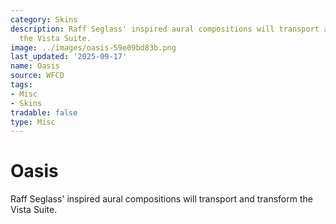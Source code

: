 ```yaml
---
category: Skins
description: Raff Seglass' inspired aural compositions will transport and transform
  the Vista Suite.
image: ../images/oasis-59e09bd83b.png
last_updated: '2025-09-17'
name: Oasis
source: WFCD
tags:
- Misc
- Skins
tradable: false
type: Misc
---
```


# Oasis

Raff Seglass' inspired aural compositions will transport and transform the Vista Suite.

